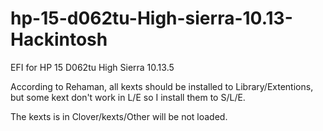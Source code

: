 # hp-15-d062tu-High-sierra-10.13-Hackintosh
EFI for HP 15 D062tu High Sierra 10.13.5

According to Rehaman, all kexts should be installed to Library/Extentions, but some kext don't work in L/E so I install them to S/L/E.

The kexts is in Clover/kexts/Other will be not loaded.
